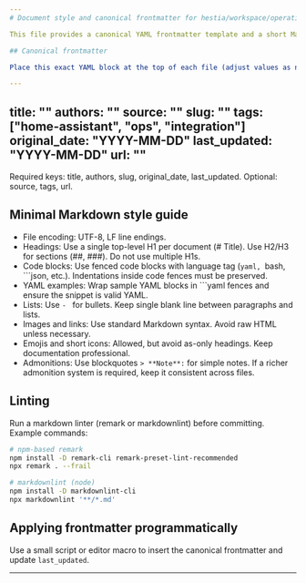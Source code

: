 ```yaml
---
# Document style and canonical frontmatter for hestia/workspace/operations/guides/ha_implementation

This file provides a canonical YAML frontmatter template and a short Markdown style guide for files in /config/hestia/library/ha_implementation. Apply the frontmatter block to the top of every Markdown document in this directory.

## Canonical frontmatter

Place this exact YAML block at the top of each file (adjust values as needed):

---
```

title: "<Short descriptive title>"
authors: "<Author or organization>"
source: "<Upstream source or notes>"
slug: "<short-slug>"
tags: ["home-assistant", "ops", "integration"]
original_date: "YYYY-MM-DD"
last_updated: "YYYY-MM-DD"
url: "<original upstream URL if any>"
---

Required keys: title, authors, slug, original_date, last_updated. Optional: source, tags, url.

## Minimal Markdown style guide

- File encoding: UTF-8, LF line endings.
- Headings: Use a single top-level H1 per document (# Title). Use H2/H3 for sections (##, ###). Do not use multiple H1s.
- Code blocks: Use fenced code blocks with language tag (```yaml, ```bash, ```json, etc.). Indentations inside code fences must be preserved.
- YAML examples: Wrap sample YAML blocks in ```yaml fences and ensure the snippet is valid YAML.
- Lists: Use `- ` for bullets. Keep single blank line between paragraphs and lists.
- Images and links: Use standard Markdown syntax. Avoid raw HTML unless necessary.
- Emojis and short icons: Allowed, but avoid as-only headings. Keep documentation professional.
- Admonitions: Use blockquotes `> **Note**:` for simple notes. If a richer admonition system is required, keep it consistent across files.

## Linting

Run a markdown linter (remark or markdownlint) before committing. Example commands:

```bash
# npm-based remark
npm install -D remark-cli remark-preset-lint-recommended
npx remark . --frail

# markdownlint (node)
npm install -D markdownlint-cli
npx markdownlint '**/*.md'
```

## Applying frontmatter programmatically

Use a small script or editor macro to insert the canonical frontmatter and update `last_updated`.

---
